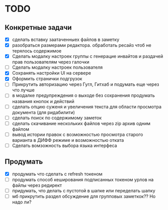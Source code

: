 # TODO

## Конкретные задачи

-   [x] сделать вставку заатаченныех файлов в заметку
-   [x] разобраться размерами редактора. обработать ресайз чтоб не терялось содержимое
-   [x] Сделать модалку настроек группы с генерацие инвайтов и раздачей прав пользователям через галочки
-   [ ] Сделать модалку настроек пользователя
-   [x] Сохранять настройки UI на сервере
-   [x] Оформить странички подгрузок
-   [ ] Прикрутить авторизацию через Гугл, Гитхаб и подумать еще через что лучше
-   [ ] в модалке предупреждения о выходе без сохранения продумать названия кнопок и действий
-   [ ] сделать опцию суженя и увеличения текста для области просмотра документа (для ридабилити)
-   [ ] сделать поиск по содержимому заметок
-   [ ] сделать скачивание нескольких файлов через zip архив одним файлом
-   [ ] вывод истории правок с возможностью просмотра старого варианта в ДИФФ режиме и возможностью
        отката
-   [ ] Сделать вомзожность выбора языка интерфеса

## Продумать

-   [x] продумать что сделать с refresh токеном
-   [ ] продумать способ кеширования подписанных токеном урлов на файлы через редирект
-   [ ] придумать, что делать с пустотой в шапке или переделать шапку
-   [ ] мб прикрутить раздел обсуждение для групповых заметкок?? Но надо ли?
